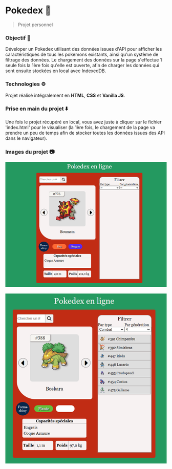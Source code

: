 # Pokedex 🐾

> Projet personnel

### Objectif 💬
Déveloper un Pokedex utilisant des données issues d'API pour afficher les caractéristiques de tous les pokemons existants, ainsi qu'un système de filtrage des données. Le chargement des données sur la page s'effectue 1 seule fois la 1ère fois qu'elle est ouverte, afin de charger les données qui sont ensuite stockées en local avec IndexedDB.

### Technologies ⚙️
Projet réalisé intégralement en **HTML**, **CSS** et **Vanilla JS**.

### Prise en main du projet ⬇️
Une fois le projet récupéré en local, vous avez juste à cliquer sur le fichier 'index.html' pour le visualiser (la 1ère fois, le chargement de la page va prendre un peu de temps afin de stocker toutes les données issues des API dans le navigateur).

### Images du projet 📷
![Interface du pokedex](https://github.com/Louis-Cauvet/Captures-des-projets/blob/main/Pokedex/Capture.png)
<br><br>
![Système de filtrage](https://github.com/Louis-Cauvet/Captures-des-projets/blob/main/Pokedex/Capture2.png)
